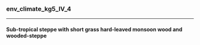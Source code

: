 ### env_climate_kg5_IV_4



------
#### Sub-tropical steppe with short grass hard-leaved monsoon wood and wooded-steppe